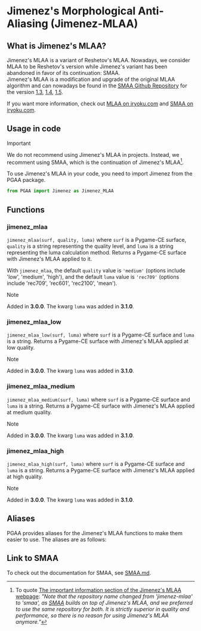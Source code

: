 # Jimenez's Morphological Anti-Aliasing (Jimenez-MLAA)

## What is Jimenez's MLAA?

Jimenez's MLAA is a variant of Reshetov's MLAA. Nowadays, we consider MLAA to be Reshetov's version while Jimenez's variant has been abandoned in favor of its continuation: SMAA.\
Jimenez's MLAA is a modification and upgrade of the original MLAA algorithm and can nowadays be found in the [SMAA Github Repository](https://github.com/iryoku/smaa/tree/master) for the version [1.3](https://github.com/iryoku/smaa/tree/v1.3), [1.4](https://github.com/iryoku/smaa/tree/v1.4), [1.5](https://github.com/iryoku/smaa/tree/v1.5).

If you want more information, check out [MLAA on iryoku.com](https://www.iryoku.com/mlaa/) and [SMAA on iryoku.com](https://www.iryoku.com/smaa/).

## Usage in code

> [!IMPORTANT]
> We do not recommend using Jimenez's MLAA in projects. Instead, we recomment using SMAA, which is the continuation of Jimenez's MLAA[^1].

To use Jimenez's MLAA in your code, you need to import Jimenez from the PGAA package.

```python
from PGAA import Jimenez as Jimenez_MLAA
```

[^1]: To quote [The important information section of the Jimenez's MLAA webpage](https://www.iryoku.com/mlaa/#:~:text=Note%20that%20the%20repository%20name%20changed%20from%20%27jimenez%2Dmlaa%27%20to%20%27smaa%27%2C%20as%20SMAA%20builds%20on%20top%20of%20Jimenez%27s%20MLAA%2C%20and%20we%20preferred%20to%20use%20the%20same%20repository%20for%20both.%20It%20is%20strictly%20superior%20in%20quality%20and%20performance%2C%20so%20there%20is%20no%20reason%20for%20using%20Jimenez%27s%20MLAA%20anymore.): *"Note that the repository name changed from 'jimenez-mlaa' to 'smaa', as [SMAA](https://www.iryoku.com/smaa/) builds on top of Jimenez's MLAA, and we preferred to use the same repository for both. It is strictly superior in quality and performance, so there is no reason for using Jimenez's MLAA anymore."*

## Functions

### jimenez_mlaa

`jimenez_mlaa(surf, quality, luma)` where `surf` is a Pygame-CE surface, `quality` is a string representing the quality level, and `luma` is a string representing the luma calculation method. Returns a Pygame-CE surface with Jimenez's MLAA applied to it.

With `jimenez_mlaa`, the default `quality` value is `'medium'` (options include 'low', 'medium', 'high'), and the default `luma` value is `'rec709'` (options include 'rec709', 'rec601', 'rec2100', 'mean').

> [!NOTE]
> Added in **3.0.0**.
> The kwarg `luma` was added in **3.1.0**.

### jimenez_mlaa_low

`jimenez_mlaa_low(surf, luma)` where `surf` is a Pygame-CE surface and `luma` is a string. Returns a Pygame-CE surface with Jimenez's MLAA applied at low quality.

> [!NOTE]
> Added in **3.0.0**.
> The kwarg `luma` was added in **3.1.0**.

### jimenez_mlaa_medium

`jimenez_mlaa_medium(surf, luma)` where `surf` is a Pygame-CE surface and `luma` is a string. Returns a Pygame-CE surface with Jimenez's MLAA applied at medium quality.

> [!NOTE]
> Added in **3.0.0**.
> The kwarg `luma` was added in **3.1.0**.

### jimenez_mlaa_high

`jimenez_mlaa_high(surf, luma)` where `surf` is a Pygame-CE surface and `luma` is a string. Returns a Pygame-CE surface with Jimenez's MLAA applied at high quality.

> [!NOTE]
> Added in **3.0.0**.
> The kwarg `luma` was added in **3.1.0**.

## Aliases

PGAA provides aliases for the Jimenez's MLAA functions to make them easier to use. The aliases are as follows:


## Link to SMAA

To check out the documentation for SMAA, see [SMAA.md](../docs/SubpixelMorphological.md).
